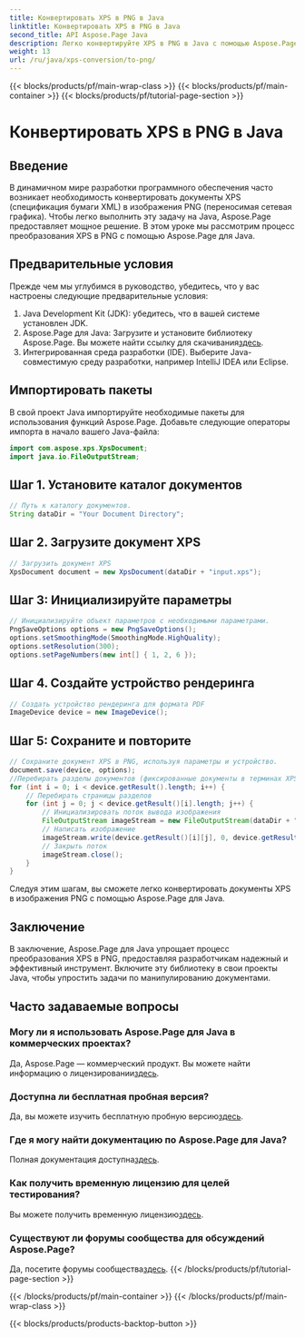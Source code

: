 ```yaml
---
title: Конвертировать XPS в PNG в Java
linktitle: Конвертировать XPS в PNG в Java
second_title: API Aspose.Page Java
description: Легко конвертируйте XPS в PNG в Java с помощью Aspose.Page. Оптимизируйте работу с документами с помощью этого надежного и удобного для разработчиков решения.
weight: 13
url: /ru/java/xps-conversion/to-png/
---
```


{{< blocks/products/pf/main-wrap-class >}}
{{< blocks/products/pf/main-container >}}
{{< blocks/products/pf/tutorial-page-section >}}

# Конвертировать XPS в PNG в Java

## Введение
В динамичном мире разработки программного обеспечения часто возникает необходимость конвертировать документы XPS (спецификация бумаги XML) в изображения PNG (переносимая сетевая графика). Чтобы легко выполнить эту задачу на Java, Aspose.Page предоставляет мощное решение. В этом уроке мы рассмотрим процесс преобразования XPS в PNG с помощью Aspose.Page для Java.
## Предварительные условия
Прежде чем мы углубимся в руководство, убедитесь, что у вас настроены следующие предварительные условия:
1. Java Development Kit (JDK): убедитесь, что в вашей системе установлен JDK.
2.  Aspose.Page для Java: Загрузите и установите библиотеку Aspose.Page. Вы можете найти ссылку для скачивания[здесь](https://releases.aspose.com/page/java/).
3. Интегрированная среда разработки (IDE). Выберите Java-совместимую среду разработки, например IntelliJ IDEA или Eclipse.
## Импортировать пакеты
В свой проект Java импортируйте необходимые пакеты для использования функций Aspose.Page. Добавьте следующие операторы импорта в начало вашего Java-файла:
```java
import com.aspose.xps.XpsDocument;
import java.io.FileOutputStream;
```
## Шаг 1. Установите каталог документов
```java
// Путь к каталогу документов.
String dataDir = "Your Document Directory";
```
## Шаг 2. Загрузите документ XPS
```java
// Загрузить документ XPS
XpsDocument document = new XpsDocument(dataDir + "input.xps");
```
## Шаг 3: Инициализируйте параметры
```java
// Инициализируйте объект параметров с необходимыми параметрами.
PngSaveOptions options = new PngSaveOptions();
options.setSmoothingMode(SmoothingMode.HighQuality);
options.setResolution(300);
options.setPageNumbers(new int[] { 1, 2, 6 });
```
## Шаг 4. Создайте устройство рендеринга
```java
// Создать устройство рендеринга для формата PDF
ImageDevice device = new ImageDevice();
```
## Шаг 5: Сохраните и повторите
```java
// Сохраните документ XPS в PNG, используя параметры и устройство.
document.save(device, options);
//Перебирать разделы документов (фиксированные документы в терминах XPS).
for (int i = 0; i < device.getResult().length; i++) {
    // Перебирать страницы разделов
    for (int j = 0; j < device.getResult()[i].length; j++) {
        // Инициализировать поток вывода изображения
        FileOutputStream imageStream = new FileOutputStream(dataDir + "XPStoPNG" + "_" + (i + 1) + "_" + (j + 1) + ".png");
        // Написать изображение
        imageStream.write(device.getResult()[i][j], 0, device.getResult()[i][j].length);
        // Закрыть поток
        imageStream.close();
    }
}
```
Следуя этим шагам, вы сможете легко конвертировать документы XPS в изображения PNG с помощью Aspose.Page для Java.
## Заключение
В заключение, Aspose.Page для Java упрощает процесс преобразования XPS в PNG, предоставляя разработчикам надежный и эффективный инструмент. Включите эту библиотеку в свои проекты Java, чтобы упростить задачи по манипулированию документами.
## Часто задаваемые вопросы
### Могу ли я использовать Aspose.Page для Java в коммерческих проектах?
 Да, Aspose.Page — коммерческий продукт. Вы можете найти информацию о лицензировании[здесь](https://purchase.aspose.com/buy).
### Доступна ли бесплатная пробная версия?
 Да, вы можете изучить бесплатную пробную версию[здесь](https://releases.aspose.com/).
### Где я могу найти документацию по Aspose.Page для Java?
 Полная документация доступна[здесь](https://reference.aspose.com/page/java/).
### Как получить временную лицензию для целей тестирования?
 Вы можете получить временную лицензию[здесь](https://purchase.aspose.com/temporary-license/).
### Существуют ли форумы сообщества для обсуждений Aspose.Page?
 Да, посетите форумы сообщества[здесь](https://forum.aspose.com/c/page/39).
{{< /blocks/products/pf/tutorial-page-section >}}

{{< /blocks/products/pf/main-container >}}
{{< /blocks/products/pf/main-wrap-class >}}

{{< blocks/products/products-backtop-button >}}
